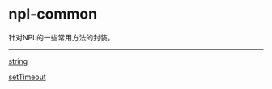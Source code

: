 # npl-common

针对NPL的一些常用方法的封装。

*****

[string](https://github.com/caoyongfeng0214/nplcommon/wiki/string)

[setTimeout](https://github.com/caoyongfeng0214/nplcommon/wiki/setTimeout)
